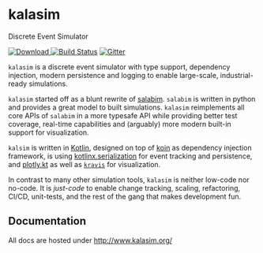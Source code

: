 # kalasim

Discrete Event Simulator

[ ![Download](https://api.bintray.com/packages/holgerbrandl/github/kalasim/images/download.svg) ](https://bintray.com/holgerbrandl/github/kalasim/_latestVersion)  [![Build Status](https://travis-ci.org/holgerbrandl/kalasim.svg?branch=master)](https://travis-ci.org/holgerbrandl/kalasim) [![Gitter](https://badges.gitter.im/kalasim.svg)](https://gitter.im/kalasim/community?utm_source=badge&utm_medium=badge&utm_campaign=pr-badge)


`kalasim` is a discrete event simulator with type support, dependency injection, modern persistence and logging to enable large-scale, industrial-ready simulations.


`kalasim` started off as a blunt rewrite of [salabim](https://www.salabim.org/). `salabim` is written in python and provides a great model to built simulations. `kalasim` reimplements all core APIs of `salabim` in a more typesafe API while providing better test coverage, real-time capabilities and (arguably) more modern built-in support for visualization.


`kalsim` is written in [Kotlin](https://kotlinlang.org/), designed on top of [koin](https://github.com/InsertKoinIO/koin) as dependency injection framework, is using [kotlinx.serialization](https://github.com/Kotlin/kotlinx.serialization) for event tracking and persistence, and [plotly.kt](https://github.com/mipt-npm/plotly.kt) as well as [`kravis`](https://github.com/holgerbrandl/kravis) for visualization.

In contrast to many other simulation tools, `kalasim` is neither low-code nor no-code. It is _just-code_ to enable change tracking, scaling, refactoring, CI/CD, unit-tests, and the rest of the gang that makes development fun.


## Documentation

<!--### >> [kalasim user guide](https://holgerbrandl.github.io/kalasim) <<-->
All docs are hosted under <http://www.kalasim.org/>


